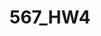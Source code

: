 # 567_HW4
[![<khusboo98>](https://circleci.com/gh/khusboo98/567_HW4.svg?style=svg)](https://app.circleci.com/pipelines/github/khusboo98/567_HW4?branch=main&filter=all)
